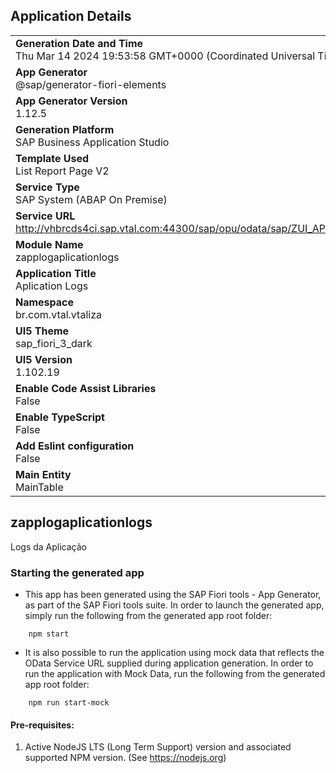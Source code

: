 ## Application Details
|               |
| ------------- |
|**Generation Date and Time**<br>Thu Mar 14 2024 19:53:58 GMT+0000 (Coordinated Universal Time)|
|**App Generator**<br>@sap/generator-fiori-elements|
|**App Generator Version**<br>1.12.5|
|**Generation Platform**<br>SAP Business Application Studio|
|**Template Used**<br>List Report Page V2|
|**Service Type**<br>SAP System (ABAP On Premise)|
|**Service URL**<br>http://vhbrcds4ci.sap.vtal.com:44300/sap/opu/odata/sap/ZUI_APP_LOG_VALIDATION_V2
|**Module Name**<br>zapplogaplicationlogs|
|**Application Title**<br>Aplication Logs|
|**Namespace**<br>br.com.vtal.vtaliza|
|**UI5 Theme**<br>sap_fiori_3_dark|
|**UI5 Version**<br>1.102.19|
|**Enable Code Assist Libraries**<br>False|
|**Enable TypeScript**<br>False|
|**Add Eslint configuration**<br>False|
|**Main Entity**<br>MainTable|

## zapplogaplicationlogs

Logs da Aplicação

### Starting the generated app

-   This app has been generated using the SAP Fiori tools - App Generator, as part of the SAP Fiori tools suite.  In order to launch the generated app, simply run the following from the generated app root folder:

```
    npm start
```

- It is also possible to run the application using mock data that reflects the OData Service URL supplied during application generation.  In order to run the application with Mock Data, run the following from the generated app root folder:

```
    npm run start-mock
```

#### Pre-requisites:

1. Active NodeJS LTS (Long Term Support) version and associated supported NPM version.  (See https://nodejs.org)


